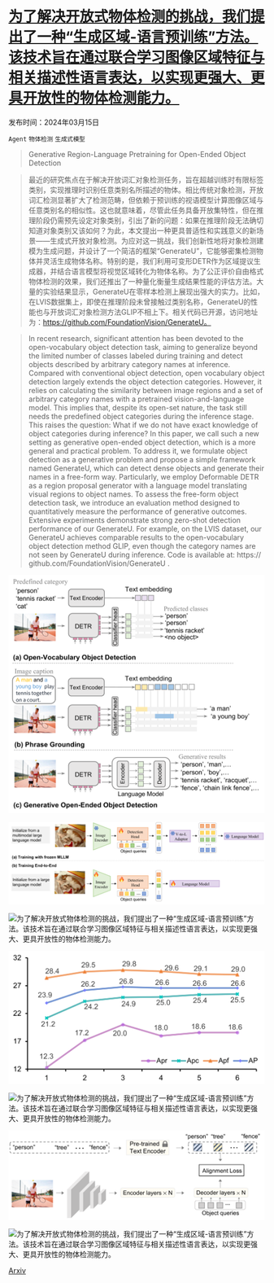 # [为了解决开放式物体检测的挑战，我们提出了一种“生成区域-语言预训练”方法。该技术旨在通过联合学习图像区域特征与相关描述性语言表达，以实现更强大、更具开放性的物体检测能力。](https://arxiv.org/abs/2403.10191)

发布时间：2024年03月15日

`Agent` `物体检测` `生成式模型`

> Generative Region-Language Pretraining for Open-Ended Object Detection

> 最近的研究焦点在于解决开放词汇对象检测任务，旨在超越训练时有限标签类别，实现推理时识别任意类别名所描述的物体。相比传统对象检测，开放词汇检测显著扩大了检测范畴，但依赖于预训练的视语模型计算图像区域与任意类别名的相似性。这也就意味着，尽管此任务具备开放集特性，但在推理阶段仍需预先设定对象类别，引出了新的问题：如果在推理阶段无法确切知道对象类别又该如何？为此，本文提出一种更具普适性和实践意义的新场景——生成式开放对象检测。为应对这一挑战，我们创新性地将对象检测建模为生成问题，并设计了一个简洁的框架“GenerateU”，它能够密集检测物体并灵活生成物体名称。特别的是，我们利用可变形DETR作为区域提议生成器，并结合语言模型将视觉区域转化为物体名称。为了公正评价自由格式物体检测的效果，我们还推出了一种量化衡量生成结果性能的评估方法。大量的实验结果显示，GenerateU在零样本检测上展现出强大的实力。比如，在LVIS数据集上，即使在推理阶段未曾接触过类别名称，GenerateU的性能也与开放词汇对象检测方法GLIP不相上下。相关代码已开源，访问地址为：https://github.com/FoundationVision/GenerateU。

> In recent research, significant attention has been devoted to the open-vocabulary object detection task, aiming to generalize beyond the limited number of classes labeled during training and detect objects described by arbitrary category names at inference. Compared with conventional object detection, open vocabulary object detection largely extends the object detection categories. However, it relies on calculating the similarity between image regions and a set of arbitrary category names with a pretrained vision-and-language model. This implies that, despite its open-set nature, the task still needs the predefined object categories during the inference stage. This raises the question: What if we do not have exact knowledge of object categories during inference? In this paper, we call such a new setting as generative open-ended object detection, which is a more general and practical problem. To address it, we formulate object detection as a generative problem and propose a simple framework named GenerateU, which can detect dense objects and generate their names in a free-form way. Particularly, we employ Deformable DETR as a region proposal generator with a language model translating visual regions to object names. To assess the free-form object detection task, we introduce an evaluation method designed to quantitatively measure the performance of generative outcomes. Extensive experiments demonstrate strong zero-shot detection performance of our GenerateU. For example, on the LVIS dataset, our GenerateU achieves comparable results to the open-vocabulary object detection method GLIP, even though the category names are not seen by GenerateU during inference. Code is available at: https:// github.com/FoundationVision/GenerateU .

![为了解决开放式物体检测的挑战，我们提出了一种“生成区域-语言预训练”方法。该技术旨在通过联合学习图像区域特征与相关描述性语言表达，以实现更强大、更具开放性的物体检测能力。](../../../paper_images/2403.10191/x1.png)

![为了解决开放式物体检测的挑战，我们提出了一种“生成区域-语言预训练”方法。该技术旨在通过联合学习图像区域特征与相关描述性语言表达，以实现更强大、更具开放性的物体检测能力。](../../../paper_images/2403.10191/x2.png)

![为了解决开放式物体检测的挑战，我们提出了一种“生成区域-语言预训练”方法。该技术旨在通过联合学习图像区域特征与相关描述性语言表达，以实现更强大、更具开放性的物体检测能力。](../../../paper_images/2403.10191/x3.png)

![为了解决开放式物体检测的挑战，我们提出了一种“生成区域-语言预训练”方法。该技术旨在通过联合学习图像区域特征与相关描述性语言表达，以实现更强大、更具开放性的物体检测能力。](../../../paper_images/2403.10191/x4.png)

![为了解决开放式物体检测的挑战，我们提出了一种“生成区域-语言预训练”方法。该技术旨在通过联合学习图像区域特征与相关描述性语言表达，以实现更强大、更具开放性的物体检测能力。](../../../paper_images/2403.10191/x5.png)

![为了解决开放式物体检测的挑战，我们提出了一种“生成区域-语言预训练”方法。该技术旨在通过联合学习图像区域特征与相关描述性语言表达，以实现更强大、更具开放性的物体检测能力。](../../../paper_images/2403.10191/x6.png)

![为了解决开放式物体检测的挑战，我们提出了一种“生成区域-语言预训练”方法。该技术旨在通过联合学习图像区域特征与相关描述性语言表达，以实现更强大、更具开放性的物体检测能力。](../../../paper_images/2403.10191/x7.png)

[Arxiv](https://arxiv.org/abs/2403.10191)